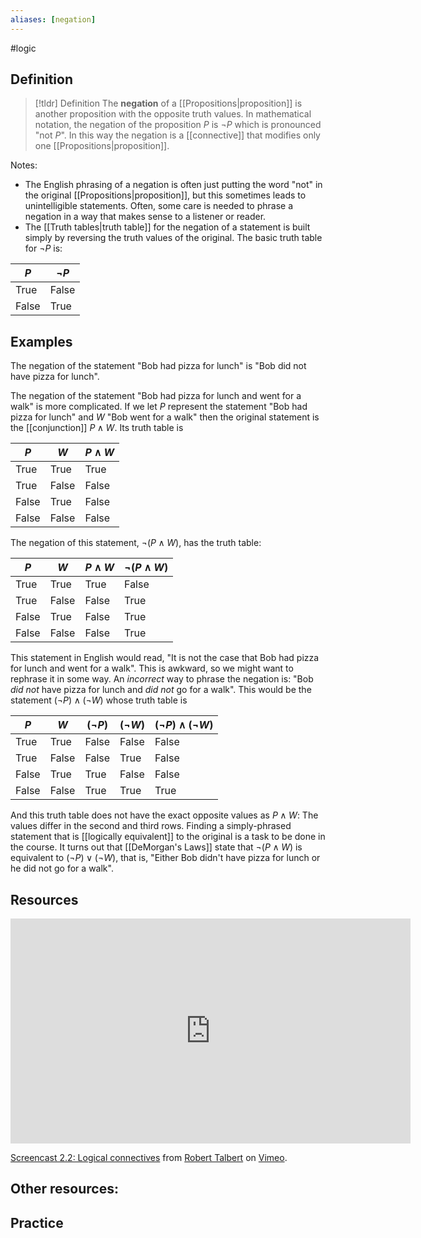 ```yaml
---
aliases: [negation]
--- 
```


#logic

## Definition 

> [!tldr] Definition
> The **negation** of a [[Propositions|proposition]] is another proposition with the opposite truth values. In mathematical notation, the negation of the proposition $P$ is $\neg P$ which is pronounced "not $P$". In this way the negation is a [[connective]] that modifies only one [[Propositions|proposition]]. 

Notes: 
- The English phrasing of a negation is often just putting the word "not" in the original [[Propositions|proposition]], but this sometimes leads to unintelligible statements. Often, some care is needed to phrase a negation in a way that makes sense to a listener or reader. 
- The [[Truth tables|truth table]] for the negation of a statement is built simply by reversing the truth values of the original. The basic truth table for $\neg P$ is: 

| $P$   | $\neg P$ |
| ----- | -------- |
| True  | False    |
| False | True         |

## Examples 

The negation of the statement "Bob had pizza for lunch" is "Bob did not have pizza for lunch". 

The negation of the statement "Bob had pizza for lunch and went for a walk" is more complicated. If we let $P$ represent the statement "Bob had pizza for lunch" and $W$ "Bob went for a walk" then the original statement is the [[conjunction]] $P \wedge W$. Its truth table is 

| $P$   | $W$   | $P \wedge W$ |
| ----- | ----- | ------------ |
| True  | True  | True         |
| True  | False | False        |
| False | True  | False        |
| False | False | False             |

The negation of this statement, $\neg (P \wedge W)$, has the truth table: 

| $P$   | $W$   | $P \wedge W$ | $\neg (P \wedge W)$ | 
| ----- | ----- | ------------ | ------ | 
| True  | True  | True         | False | 
| True  | False | False        | True | 
| False | True  | False        | True | 
| False | False | False             | True | 

This statement in English would read, "It is not the case that Bob had pizza for lunch and went for a walk". This is awkward, so we might want to rephrase it in some way. An *incorrect* way to phrase the negation is: "Bob *did not* have pizza for lunch and *did not* go for a walk". This would be the statement $(\neg P) \wedge (\neg W)$ whose truth table is 

| $P$   | $W$   | $(\neg P)$ | $(\neg W)$ | $(\neg P) \wedge (\neg W)$ |
| ----- | ----- | ---------- | ---------- | -------------------------- |
| True  | True  | False      | False      | False                      |
| True  | False | False      | True       | False                      |
| False | True  | True       | False       |       False                     |
| False | False | True       | True           |         True                   |

And this truth table does not have the exact opposite values as $P \wedge W$: The values differ in the second and third rows. Finding a simply-phrased statement that is [[logically equivalent]] to the original is a task to be done in the course. It turns out that [[DeMorgan's Laws]] state that $\neg (P \wedge W)$ is equivalent to $(\neg P) \vee (\neg W)$, that is, "Either Bob didn't have pizza for lunch or he did not go for a walk". 
## Resources 

<iframe src="https://player.vimeo.com/video/585958504?h=0b7769f78c" width="640" height="360" frameborder="0" allow="autoplay; fullscreen; picture-in-picture" allowfullscreen></iframe>
<p><a href="https://vimeo.com/585958504#t=5m28s">Screencast 2.2: Logical connectives</a> from <a href="https://vimeo.com/user132700952">Robert Talbert</a> on <a href="https://vimeo.com">Vimeo</a>.</p>

Other resources: 
- 

## Practice 
